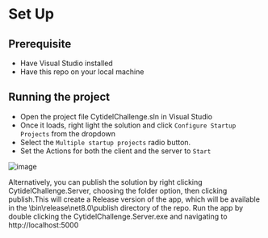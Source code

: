 # Set Up

## Prerequisite
- Have Visual Studio installed
- Have this repo on your local machine

## Running the project
- Open the project file CytidelChallenge.sln in Visual Studio
- Once it loads, right light the solution and click `Configure Startup Projects` from the dropdown
- Select the `Multiple startup projects` radio button.
- Set the Actions for both the client and the server to `Start`

![image](https://github.com/user-attachments/assets/29960041-c1f3-4871-ba12-839a46240f9a)

Alternatively, you can publish the solution by right clicking CytidelChallenge.Server, choosing the folder option, then clicking publish.This will create a Release version of the app, which will be available in the \bin\release\net8.0\publish directory of the repo. Run the app by double clicking the CytidelChallenge.Server.exe and navigating to http://localhost:5000 
